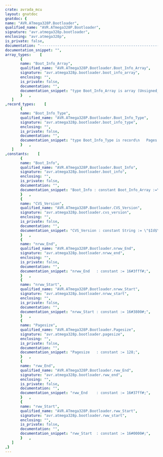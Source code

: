 ```yaml
---
crate: avrada_mcu
layout: gnatdoc
gnatdoc: {
name: "AVR.ATmega328P.Bootloader",
qualified_name: "AVR.ATmega328P.Bootloader",
signature: "avr.atmega328p.bootloader",
enclosing: "avr.atmega328p",
is_private: false,
documentation: "-------------------------------------------------------------------------\n The AVR-Ada Library is free software;  you can redistribute it and/or --\n modify it under terms of the  GNU General Public License as published --\n by  the  Free Software  Foundation;  either  version 2, or  (at  your --\n option) any later version.  The AVR-Ada Library is distributed in the --\n hope that it will be useful, but  WITHOUT ANY WARRANTY;  without even --\n the  implied warranty of MERCHANTABILITY or FITNESS FOR A  PARTICULAR --\n PURPOSE. See the GNU General Public License for more details.         --\n                                                                       --\n As a special exception, if other files instantiate generics from this --\n unit,  or  you  link  this  unit  with  other  files  to  produce  an --\n executable   this  unit  does  not  by  itself  cause  the  resulting --\n executable to  be  covered by the  GNU General  Public License.  This --\n exception does  not  however  invalidate  any  other reasons why  the --\n executable file might be covered by the GNU Public License.           --\n-------------------------------------------------------------------------",
documentation_snippet: "",
array_types:    [
       {
       name: "Boot_Info_Array",
       qualified_name: "AVR.ATmega328P.Bootloader.Boot_Info_Array",
       signature: "avr.atmega328p.bootloader.boot_info_array",
       enclosing: "",
       is_private: false,
       documentation: "",
       documentation_snippet: "type Boot_Info_Array is array (Unsigned_8 range <>) of Boot_Info_Type;",
       }   ,
   ]
,record_types:    [
       {
       name: "Boot_Info_Type",
       qualified_name: "AVR.ATmega328P.Bootloader.Boot_Info_Type",
       signature: "avr.atmega328p.bootloader.boot_info_type",
       enclosing: "",
       is_private: false,
       documentation: "",
       documentation_snippet: "type Boot_Info_Type is record\n   Pages : Unsigned_8;\n   Start : System.Address;\nend record;",
       }   ,
   ]
,constants:    [
       {
       name: "Boot_Info",
       qualified_name: "AVR.ATmega328P.Bootloader.Boot_Info",
       signature: "avr.atmega328p.bootloader.boot_info",
       enclosing: "",
       is_private: false,
       documentation: "",
       documentation_snippet: "Boot_Info : constant Boot_Info_Array :=\n  ( 1 => (Pages => 4, Start => 16#3F00#) ,\n    2 => (Pages => 8, Start => 16#3E00#) ,\n    3 => (Pages => 16, Start => 16#3C00#) ,\n    4 => (Pages => 32, Start => 16#3800#) );",
       }   ,
       {
       name: "CVS_Version",
       qualified_name: "AVR.ATmega328P.Bootloader.CVS_Version",
       signature: "avr.atmega328p.bootloader.cvs_version",
       enclosing: "",
       is_private: false,
       documentation: "",
       documentation_snippet: "CVS_Version : constant String := \"$Id$\";",
       }   ,
       {
       name: "nrww_End",
       qualified_name: "AVR.ATmega328P.Bootloader.nrww_End",
       signature: "avr.atmega328p.bootloader.nrww_end",
       enclosing: "",
       is_private: false,
       documentation: "",
       documentation_snippet: "nrww_End   : constant := 16#3fff#;",
       }   ,
       {
       name: "nrww_Start",
       qualified_name: "AVR.ATmega328P.Bootloader.nrww_Start",
       signature: "avr.atmega328p.bootloader.nrww_start",
       enclosing: "",
       is_private: false,
       documentation: "",
       documentation_snippet: "nrww_Start : constant := 16#3800#;",
       }   ,
       {
       name: "Pagesize",
       qualified_name: "AVR.ATmega328P.Bootloader.Pagesize",
       signature: "avr.atmega328p.bootloader.pagesize",
       enclosing: "",
       is_private: false,
       documentation: "",
       documentation_snippet: "Pagesize   : constant := 128;",
       }   ,
       {
       name: "rww_End",
       qualified_name: "AVR.ATmega328P.Bootloader.rww_End",
       signature: "avr.atmega328p.bootloader.rww_end",
       enclosing: "",
       is_private: false,
       documentation: "",
       documentation_snippet: "rww_End    : constant := 16#37ff#;",
       }   ,
       {
       name: "rww_Start",
       qualified_name: "AVR.ATmega328P.Bootloader.rww_Start",
       signature: "avr.atmega328p.bootloader.rww_start",
       enclosing: "",
       is_private: false,
       documentation: "",
       documentation_snippet: "rww_Start  : constant := 16#0000#;",
       }   ,
   ]
,}
---
```

